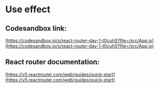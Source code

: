 # Use effect
## Codesandbox link: 
[https://codesandbox.io/s/react-router-day-1-t0cuh5?file=/src/App.js](https://codesandbox.io/s/react-router-day-1-t0cuh5?file=/src/App.js)

## React router documentation: 
[https://v5.reactrouter.com/web/guides/quick-start](https://v5.reactrouter.com/web/guides/quick-start)